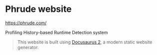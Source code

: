 # Phrude website

<https://phrude.com/>

Profiling History-based Runtime Detection system

> This website is built using [Docusaurus 2](https://docusaurus.io/), a modern static website generator.
